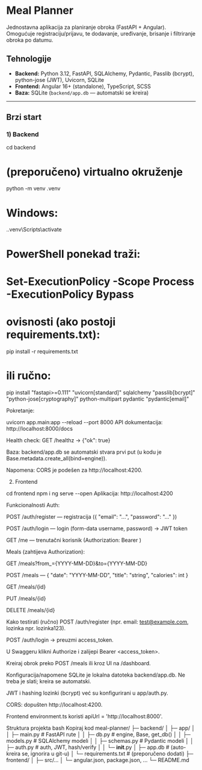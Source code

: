 # Meal Planner

Jednostavna aplikacija za planiranje obroka (FastAPI + Angular).  
Omogućuje registraciju/prijavu, te dodavanje, uređivanje, brisanje i filtriranje obroka po datumu.

## Tehnologije

- **Backend:** Python 3.12, FastAPI, SQLAlchemy, Pydantic, Passlib (bcrypt), python-jose (JWT), Uvicorn, SQLite
- **Frontend:** Angular 16+ (standalone), TypeScript, SCSS
- **Baza:** SQLite (`backend/app.db` — automatski se kreira)

---

## Brzi start

### 1) Backend

cd backend

# (preporučeno) virtualno okruženje
python -m venv .venv
# Windows:
.\.venv\Scripts\activate
# PowerShell ponekad traži:
# Set-ExecutionPolicy -Scope Process -ExecutionPolicy Bypass

# ovisnosti (ako postoji requirements.txt):
pip install -r requirements.txt
# ili ručno:
pip install "fastapi>=0.111" "uvicorn[standard]" sqlalchemy "passlib[bcrypt]" "python-jose[cryptography]" python-multipart pydantic "pydantic[email]"


Pokretanje:

uvicorn app.main:app --reload --port 8000
API dokumentacija: http://localhost:8000/docs

Health check: GET /healthz → {"ok": true}

Baza: backend/app.db se automatski stvara prvi put (u kodu je Base.metadata.create_all(bind=engine)).

Napomena: CORS je podešen za http://localhost:4200.


2) Frontend
   
cd frontend
npm i
ng serve --open
Aplikacija: http://localhost:4200

Funkcionalnosti
Auth:

POST /auth/register — registracija ({ "email": "...", "password": "..." })

POST /auth/login — login (form-data username, password) → JWT token

GET /me — trenutačni korisnik (Authorization: Bearer <token>)

Meals (zahtijeva Authorization):

GET /meals?from_={YYYY-MM-DD}&to={YYYY-MM-DD}

POST /meals — { "date": "YYYY-MM-DD", "title": "string", "calories": int }

GET /meals/{id}

PUT /meals/{id}

DELETE /meals/{id}

Kako testirati (ručno)
POST /auth/register (npr. email: test@example.com, lozinka npr. lozinka123).

POST /auth/login → preuzmi access_token.

U Swaggeru klikni Authorize i zalijepi Bearer <access_token>.

Kreiraj obrok preko POST /meals ili kroz UI na /dashboard.


Konfiguracija/napomene
SQLite je lokalna datoteka backend/app.db. Ne treba je slati; kreira se automatski.

JWT i hashing lozinki (bcrypt) već su konfigurirani u app/auth.py.

CORS: dopušten http://localhost:4200.

Frontend environment.ts koristi apiUrl = 'http://localhost:8000'.

Struktura projekta
bash
Kopiraj kod
meal-planner/
├─ backend/
│  ├─ app/
│  │  ├─ main.py         # FastAPI rute
│  │  ├─ db.py           # engine, Base, get_db()
│  │  ├─ models.py       # SQLAlchemy modeli
│  │  ├─ schemas.py      # Pydantic modeli
│  │  ├─ auth.py         # auth, JWT, hash/verify
│  │  └─ __init__.py
│  ├─ app.db             # (auto-kreira se, ignorira u git-u)
│  └─ requirements.txt   # (preporučeno dodati)
├─ frontend/
│  ├─ src/...
│  └─ angular.json, package.json, ...
└─ README.md
